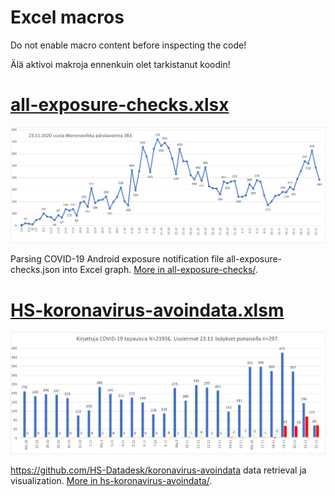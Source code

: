 # Excel macros

Do not enable macro content before inspecting the code!

Älä aktivoi makroja ennenkuin olet tarkistanut koodin!

#  [all-exposure-checks.xlsx](all-exposure-checks/all-exposure-checks.xlsx)

![all-exposure-checks](all-exposure-checks/all-exposure-checks.png)

Parsing COVID-19 Android exposure notification file all-exposure-checks.json into Excel graph. [More in all-exposure-checks/](all-exposure-checks/).


# [HS-koronavirus-avoindata.xlsm](hs-koronavirus-avoindata/hs-koronavirus-avoindata.xlsm)

![hs-koronavirus-avoindata](hs-koronavirus-avoindata/hs-koronavirus-avoindata.png)

https://github.com/HS-Datadesk/koronavirus-avoindata data retrieval ja visualization. [More in hs-koronavirus-avoindata/](hs-koronavirus-avoindata/).

